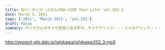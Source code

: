 ```yaml
---
title: 石川・ホンマ・ぶるんのBe-SIDE Your Life! vol.252-3
date: March 3, 2011
tags: ['2011', 'March 2011', 'vol.252']
draft: false
summary: ホンマさんのサイケ感覚に迫る昨今。サイケデリック・・・シャカデリック・・・意味不明なのは確か。NAMAE
---
```


http://project-phi.ddo.jp/ishikawa/ishikawa252_3.mp3